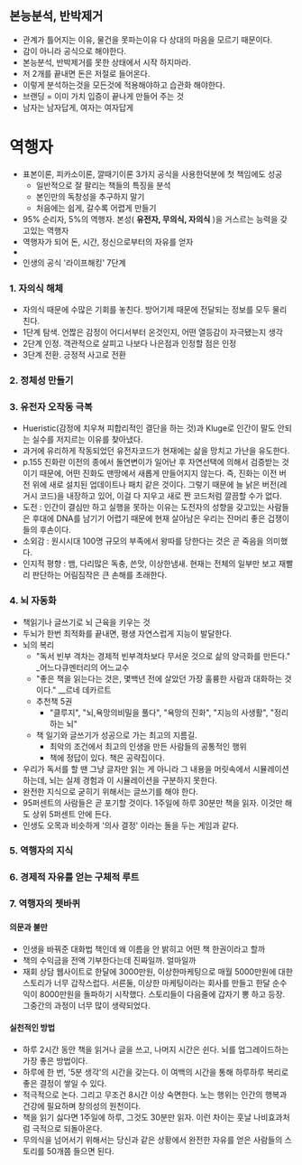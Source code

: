 ## 본능분석, 반박제거
- 관계가 틀어지는 이유, 물건을 못파는이유 다 상대의 마음을 모르기 때문이다.
- 감이 아니라 공식으로 해야한다.
- 본능분석, 반박제거를 못한 상태에서 시작 하지마라.
- 저 2개를 끝내면 돈은 저절로 들어온다.
- 이렇게 분석하는것을 모든것에 적용해야하고 습관화 해야한다.
- 브랜딩 = 이미 가치 입증이 끝나게 만들어 주는 것
- 남자는 남자답게, 여자는 여자답게

# 역행자
- 표본이론, 피카소이론, 깔때기이론 3가지 공식을 사용한덕분에 첫 책임에도 성공
	- 일반적으로 잘 팔리는 책들의 특징을 분석
	- 본인만의 독창성을 추구하지 말기
	- 처음에는 쉽게, 갈수록 어렵게 만들기
- 95% 순리자, 5%의 역행자. 본성( **유전자, 무의식, 자의식** )을 거스르는 능력을 갖고있는 역행자
- 역행자가 되어 돈, 시간, 정신으로부터의 자유를 얻자
- 
- 인생의 공식 '라이프해킹' 7단계

### 1. 자의식 해체
- 자의식 때문에 수많은 기회를 놓친다.  방어기제 때문에 전달되는 정보를 모두 물리친다.
- 1단계 탐색. 언짢은 감정이 어디서부터 온것인지, 어떤 열등감이 자극됐는지 생각
- 2단계 인정.  객관적으로 살피고 나보다 나은점과 인정할 점은 인정
- 3단계 전환. 긍정적 사고로 전환
### 2. 정체성 만들기

### 3. 유전자 오작동 극복
- Hueristic(감정에 치우쳐 피합리적인 결단을 하는 것)과 Kluge로 인간이 말도 안되는 실수를 저지르는 이유를 찾아냈다.
- 과거에 유리하게 작동되었던 유전자코드가 현재에는 삶을 망치고 가난을 유도한다.
- p.155 진화란 이전의 종에서 돌연변이가 일어난 후 자연선택에 의해서 검증받는 것이기 때문에, 어떤 진화도 맨땅에서 새롭게 만들어지지 않는다. 즉, 진화는 이전 버전 위에 새로 설치된 업데이트나 패치 같은 것이다.
  그렇기 때문에 늘 낡은 버전(레거시 코드)을 내장하고 있어, 이걸 다 지우고 새로 짠 코드처럼 깔끔할 수가 없다.
- 도전 : 인간이 결심만 하고 실행을 못하는 이유는 도전자의 성향을 갖고있는 사람들은 후대에 DNA를 남기기 어렵기 때문에 현재 살아남은 우리는 잔머리 좋은 겁쟁이들의 후손이다.
- 소외감 : 원시시대 100명 규모의 부족에서 왕따를 당한다는 것은 곧 죽음을 의미했다.
- 인지적 평향 : 뱀, 다리많은 독충, 쓴맛, 이상한냄새.
     현재는 전체의 일부만 보고 재빨리 판단하는 어림짐작은 큰 손해를 초래한다.
### 4. 뇌 자동화
- 책읽기나 글쓰기로 뇌 근육을 키우는 것
- 두뇌가 한번 최적화를 끝내면, 평생 자연스럽게 지능이 발달한다.
- 뇌의 복리
	- "독서 빈부 격차는 경제적 빈부격차보다 무서운 것으로 삶의 양극화를 만든다." _어느다큐멘터리의 어느교수
	- "좋은 책을 읽는다는 것은, 몇백년 전에 살았던 가장 훌륭한 사람과 대화하는 것이다."  __르네 데카르트
	- 추천책 5권
		- "클루지",  "뇌,욕망의비밀을 풀다", "욕망의 진화", "지능의 사생활", "정리하는 뇌"
	- 책 일기와 글쓰기가 성공으로 가는 최고의 지름길.
		- 최악의 조건에서 최고의 인생을 만든 사람들의 공통적인 행위
		- 책에 정답이 있다. 책은 공략집이다.
- 우리가 독서를 할 땐 그냥 글자만 읽는 게 아니라 그 내용을 머릿속에서 시뮬레이션하는데, 뇌는 실제 경험과 이 시뮬레이션을 구분하지 못한다.
- 완전한 지식으로 굳히기 위해서는 글쓰기를 해야 한다.
- 95퍼센트의 사람들은 곧 포기할 것이다. 1주일에 하루 30분만 책을 읽자. 이것만 해도 상위 5퍼센트 안에 든다.
- 인생도 오목과 비슷하게 '의사 결정' 이라는 돌을 두는 게임과 같다.

### 5. 역행자의 지식

### 6. 경제적 자유를 얻는 구체적 루트
### 7. 역행자의 쳇바퀴
 
#### 의문과 불만
- 인생을 바꿔준 대화법 책인데 왜 이름을 안 밝히고 어떤 책 한권이라고 할까
- 책의 수익금을 전액 기부한다는데 진짜일까. 얼마일까
- 재회 상담 웹사이트로 한달에 3000만원, 이상한마케팅으로 매월 5000만원에 대한 스토리가 너무 갑작스럽다. 
  서른둘, 이상한 마케팅이라는 회사를 만들고 한달 순수익이 8000만원을 돌파하기 시작했다. 스토리들이 다음줄에 갑자기 뽕 하고 등장. 그중간의 과정이 너무 많이 생략되었다.
#### 실천적인 방법
- 하루 2시간 동안 책을 읽거나 글을 쓰고, 나머지 시간은 쉰다. 뇌를 업그레이드하는 가장 좋은 방법이다.
- 하루에 한 번, '5분 생각'의 시간을 갖는다. 이 여백의 시간을 통해 하루하루 복리로 좋은 결정이 쌓일 수 있다.
- 적극적으로 논다. 그리고 무조건 8시간 이상 숙면한다. 노는 행위는 인간의 행복과 건강에 필요하며 창의성의 원천이다.
- 책을 읽기 싫다면 1주일에 하루, 그것도 30분만 읽자. 이런 차이는 훗날 나비효과처럼 극적으로 되돌아온다.
- 무의식을 넘어서기 위해서는 당신과 같은 상황에서 완전한 자유를 얻은 사람들의 스토리를 50개쯤 들으면 된다.